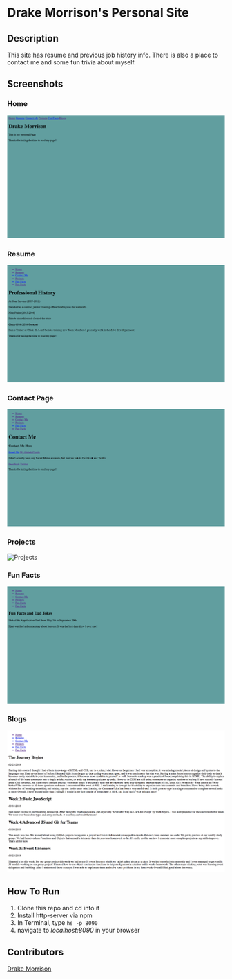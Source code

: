 # Drake Morrison's Personal Site

## Description
This site has resume and previous job history info. There is also a place to contact me and some fun trivia about myself. 

## Screenshots
### Home
![Home](https://github.com/DrakeMorrison/DrakeMorrison.github.io/raw/master/screenshots/personalsiteHome.png)

### Resume
![Resume](https://github.com/DrakeMorrison/DrakeMorrison.github.io/raw/master/screenshots/personalsiteResume.png)

### Contact Page
![Contact Page](https://github.com/DrakeMorrison/DrakeMorrison.github.io/raw/master/screenshots/personalsiteContact.png)

### Projects
![Projects](https://github.com/DrakeMorrison/DrakeMorrison.github.io/raw/master/screenshots/personalsiteProjects.png)

### Fun Facts
![Fun Facts](https://github.com/DrakeMorrison/DrakeMorrison.github.io/raw/master/screenshots/personalsiteFunFacts.png)

### Blogs
![Blogs](https://github.com/DrakeMorrison/DrakeMorrison.github.io/raw/master/screenshots/personalsiteBlogs.png)

## How To Run
1. Clone this repo and cd into it
1. Install http-server via npm
1. In Terminal, type ``` hs -p 8090 ```
1. navigate to *localhost:8090* in your browser

## Contributors
[Drake Morrison](https://github.com/DrakeMorrison)
